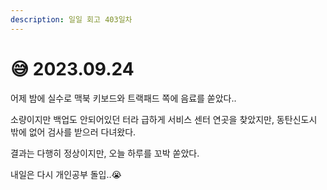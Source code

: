 ```yaml
---
description: 일일 회고 403일차
---
```


# 😅 2023.09.24

어제 밤에 실수로 맥북 키보드와 트랙패드 쪽에 음료를 쏟았다..

소량이지만 백업도 안되어있던 터라 급하게 서비스 센터 연곳을 찾았지만, 동탄신도시 밖에 없어 검사를 받으러 다녀왔다.

결과는 다행히 정상이지만, 오늘 하루를 꼬박 쏟았다.

내일은 다시 개인공부 돌입..😭
